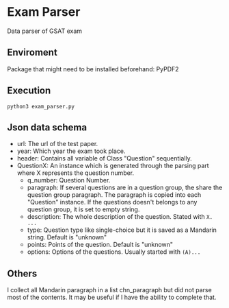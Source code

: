# Exam Parser
Data parser of GSAT exam

## Enviroment
Package that might need to be installed beforehand: PyPDF2

## Execution
```
python3 exam_parser.py
```

## Json data schema
- url: The url of the test paper.
- year: Which year the exam took place.
- header: Contains all variable of Class "Question" sequentially.
- QuestionX: An instance which is generated through the parsing part where X represents the question number.
  - q_number: Question Number.
  - paragraph: If several questions are in a question group, the share the question group paragraph. The paragraph is copied into each "Question" instance. If the questions doesn't belongs to any question group, it is set to empty string.
  - description: The whole description of the question. Stated with `X. ...`
  - type: Question type like single-choice but it is saved as a Mandarin string. Default is "unknown"
  - points: Points of the question. Default is "unknown"
  - options: Options of the questions. Usually started with `(A)...`

## Others
I collect all Mandarin paragraph in a list chn_paragraph but did not parse most of the contents.
It may be useful if I have the ability to complete that.
